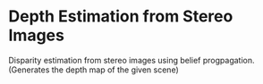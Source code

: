 # Depth Estimation from Stereo Images
 Disparity estimation from stereo images using belief progpagation. (Generates the depth map of the given scene)
